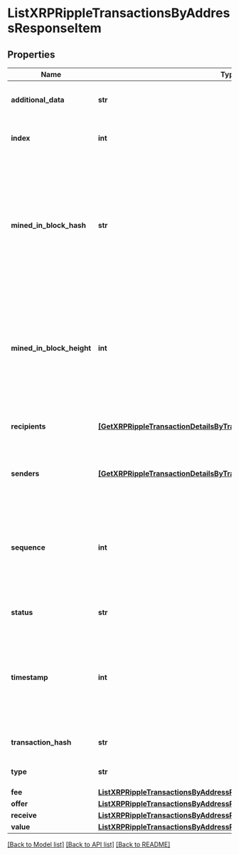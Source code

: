 # ListXRPRippleTransactionsByAddressResponseItem


## Properties
Name | Type | Description | Notes
------------ | ------------- | ------------- | -------------
**additional_data** | **str** | Represents any additional data that may be needed. | 
**index** | **int** | Represents the index position of the transaction in the block. | 
**mined_in_block_hash** | **str** | Represents the hash of the block where this transaction was mined/confirmed for first time. The hash is defined as a cryptographic digital fingerprint made by hashing the block header twice through the SHA256 algorithm. | 
**mined_in_block_height** | **int** | Represents the hight of the block where this transaction was mined/confirmed for first time. The height is defined as the number of blocks in the blockchain preceding this specific block. | 
**recipients** | [**[GetXRPRippleTransactionDetailsByTransactionIDResponseItemRecipients]**](GetXRPRippleTransactionDetailsByTransactionIDResponseItemRecipients.md) | Represents an object of addresses that receive the transactions. | 
**senders** | [**[GetXRPRippleTransactionDetailsByTransactionIDResponseItemSenders]**](GetXRPRippleTransactionDetailsByTransactionIDResponseItemSenders.md) | Represents an object of addresses that provide the funds. | 
**sequence** | **int** | Defines the transaction input&#39;s sequence as an integer, which is is used when transactions are replaced with newer versions before LockTime. | 
**status** | **str** | Defines the status of the transaction. | 
**timestamp** | **int** | Defines the exact date/time in Unix Timestamp when this transaction was mined, confirmed or first seen in Mempool, if it is unconfirmed. | 
**transaction_hash** | **str** | Represents the hash of the XRP transaction. | 
**type** | **str** | Specifies the type of the transaction. | 
**fee** | [**ListXRPRippleTransactionsByAddressResponseItemFee**](ListXRPRippleTransactionsByAddressResponseItemFee.md) |  | 
**offer** | [**ListXRPRippleTransactionsByAddressResponseItemOffer**](ListXRPRippleTransactionsByAddressResponseItemOffer.md) |  | 
**receive** | [**ListXRPRippleTransactionsByAddressResponseItemReceive**](ListXRPRippleTransactionsByAddressResponseItemReceive.md) |  | 
**value** | [**ListXRPRippleTransactionsByAddressResponseItemValue**](ListXRPRippleTransactionsByAddressResponseItemValue.md) |  | 

[[Back to Model list]](../README.md#documentation-for-models) [[Back to API list]](../README.md#documentation-for-api-endpoints) [[Back to README]](../README.md)


